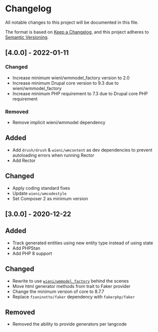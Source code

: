 # Changelog
All notable changes to this project will be documented in this file.

The format is based on [Keep a Changelog](https://keepachangelog.com/en/1.0.0/),
and this project adheres to [Semantic Versioning](https://semver.org/spec/v2.0.0.html).

## [4.0.0] - 2022-01-11
### Changed
- Increase minimum wieni/wmmodel_factory version to 2.0
- Increase minimum Drupal core version to 9.3 due to wieni/wmmodel_factory
- Increase minimum PHP requirement to 7.3 due to Drupal core PHP requirement

### Removed
- Remove implicit wieni/wmmodel dependency

## Added
- Add `drush/drush` & `wieni/wmcontent` as dev dependencies to prevent autoloading errors when running Rector
- Add Rector

## Changed
- Apply coding standard fixes
- Update `wieni/wmcodestyle`
- Set Composer 2 as minimum version

## [3.0.0] - 2020-12-22
## Added
- Track generated entities using new entity type instead of using state
- Add PHPStan
- Add PHP 8 support

## Changed
- Rewrite to use [`wieni/wmmodel_factory`](https://github.com/wieni/wmmodel_factory) behind the scenes
- Move html generator methods from trait to Faker provider
- Change the minimum version of core to 8.7.7
- Replace `fzaninotto/faker` dependency with `fakerphp/faker`

## Removed
- Removed the ability to provide generators per langcode
